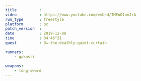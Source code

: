 ```yaml
---
title          :
video          : https://www.youtube.com/embed/IMEuO1onJrA
run_type       : freestyle
platform       : pc
patch_version  : 
date           : 2019-12-08
time           : 04'46"21
quest          : 9★-the-deathly-quiet-curtain

runners:
    - gakusti

weapons:
    - long-sword
---
```

